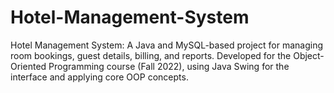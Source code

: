 # Hotel-Management-System
Hotel Management System: A Java and MySQL-based project for managing room bookings, guest details, billing, and reports. Developed for the Object-Oriented Programming course (Fall 2022), using Java Swing for the interface and applying core OOP concepts.
